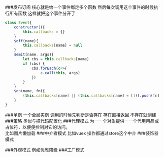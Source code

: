 ###发布订阅
核心就是给一个事件绑定多个函数
然后每次调用这个事件的时候执行所有函数
这样就把这个事件分开了
```javascript
class Event{
    constructor(){
        this.callbacks = {}
    }
    $off(name){
        this.callbacks[name] = null
    }
    $emit(name, args){
        let cbs = this.callbacks[name]
        if (cbs) {
            cbs.forEach(c=>{
                c.call(this, args)
            })
        }
    }
    $on(name, fn){
        (this.callbacks[name] || (this.callbacks[name] = [])).push(fn)
    }
}
```
###单例
一个全局实例 调用的时候先判断是否存在 存在直接返回 不存在就创建
###策略
类似与把代码配置化
###代理模式
为⼀一个对象提供⼀一个代⽤用品或占位符，以便便控制对它的访问。  
比如图片懒加载
###中介者模式
比如vuex 操作都通过store这个中介
###装饰器模式

###外观模式
例如优雅降级
###工厂模式

